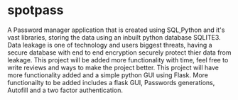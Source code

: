# spotpass
A Password manager application that is created using SQL,Python and it's vast libraries, storing the data using an inbuilt python database SQLITE3. Data leakage is one of technology and users biggest threats, having a secure database with end to end encryption securely protect thier data from leakage. This project will be added more functionality with time, feel free to write reviews and ways to make the project better.
This project will have more functionality added and a simple python GUI using Flask.
More functionailty to be added includes a flask GUI, Passwords generations, Autofill and a two factor authentication.

